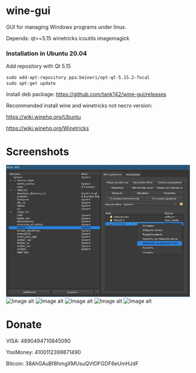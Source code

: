 # wine-gui
GUI for managing Windows programs under linux.

Depends: qt>=5.15 winetricks icoutils imagemagick

### Installation in Ubuntu 20.04
Add repository with Qt 5.15
```
sudo add-apt-repository ppa:beineri/opt-qt-5.15.2-focal
sudo apt-get update
```
Install deb package: https://github.com/tank142/wine-gui/releases

Recommended install wine and winetricks not necro version:

https://wiki.winehq.org/Ubuntu

https://wiki.winehq.org/Winetricks

# Screenshots
![Image alt](https://github.com/tank142/wine-gui/raw/qt6/screenshot1.jpg)
![Image alt](https://github.com/tank142/wine-gui/raw/qt6/screenshot6.jpg)
![Image alt](https://github.com/tank142/wine-gui/raw/qt6/screenshot3.jpg)
![Image alt](https://github.com/tank142/wine-gui/raw/qt6/screenshot2.jpg)
![Image alt](https://github.com/tank142/wine-gui/raw/qt6/screenshot4.jpg)
![Image alt](https://github.com/tank142/wine-gui/raw/qt6/screenshot5.jpg)

# Donate
VISA: 4890494710845090

YooMoney: 4100112399871490

Bitcoin: 38AhGAuBf8hmgXMUsuQVtDFGDF6eUmHJdF
